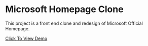 # Microsoft Homepage Clone

This project is a front end clone and redesign of Microsoft Official Homepage. 

[Click To View Demo](https://gideongodwin.github.io/microsoft-homepage-clone/)
